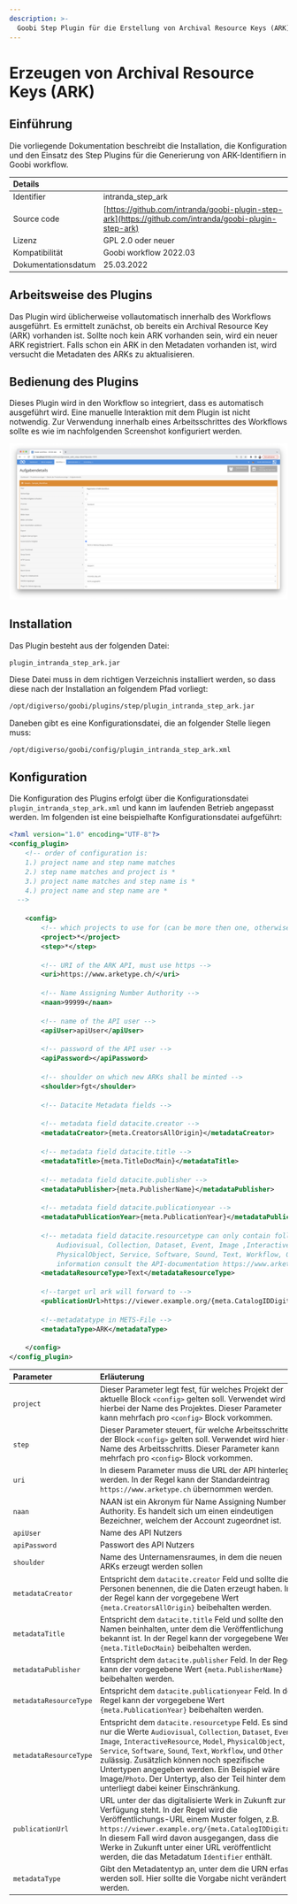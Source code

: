 ```yaml
---
description: >-
  Goobi Step Plugin für die Erstellung von Archival Resource Keys (ARK) mit Metadaten nach dem DataCite Schema.
---
```


# Erzeugen von Archival Resource Keys (ARK)


## Einführung
Die vorliegende Dokumentation beschreibt die Installation, die Konfiguration und den Einsatz des Step Plugins für die Generierung von ARK-Identifiern in Goobi workflow.

| Details |  |
| :--- | :--- |
| Identifier | intranda_step_ark |
| Source code | [https://github.com/intranda/goobi-plugin-step-ark](https://github.com/intranda/goobi-plugin-step-ark) |
| Lizenz | GPL 2.0 oder neuer |
| Kompatibilität | Goobi workflow 2022.03 |
| Dokumentationsdatum | 25.03.2022 |


## Arbeitsweise des Plugins
Das Plugin wird üblicherweise vollautomatisch innerhalb des Workflows ausgeführt. Es ermittelt zunächst, ob bereits ein Archival Resource Key (ARK) vorhanden ist. Sollte noch kein ARK vorhanden sein, wird ein neuer ARK registriert. Falls schon ein ARK in den Metadaten vorhanden ist, wird versucht die Metadaten des ARKs zu aktualisieren.


## Bedienung des Plugins
Dieses Plugin wird in den Workflow so integriert, dass es automatisch ausgeführt wird. Eine manuelle Interaktion mit dem Plugin ist nicht notwendig. Zur Verwendung innerhalb eines Arbeitsschrittes des Workflows sollte es wie im nachfolgenden Screenshot konfiguriert werden.

![Integration des Plugins in den Workflow](../.gitbook/assets/intranda_step_ark_de.png)


## Installation
Das Plugin besteht aus der folgenden Datei:

```text
plugin_intranda_step_ark.jar
```

Diese Datei muss in dem richtigen Verzeichnis installiert werden, so dass diese nach der Installation an folgendem Pfad vorliegt:

```bash
/opt/digiverso/goobi/plugins/step/plugin_intranda_step_ark.jar
```

Daneben gibt es eine Konfigurationsdatei, die an folgender Stelle liegen muss:

```bash
/opt/digiverso/goobi/config/plugin_intranda_step_ark.xml
```

## Konfiguration

Die Konfiguration des Plugins erfolgt über die Konfigurationsdatei `plugin_intranda_step_ark.xml` und kann im laufenden Betrieb angepasst werden. Im folgenden ist eine beispielhafte Konfigurationsdatei aufgeführt:

```xml
<?xml version="1.0" encoding="UTF-8"?>
<config_plugin>
	<!-- order of configuration is:
    1.) project name and step name matches
    2.) step name matches and project is *
    3.) project name matches and step name is *
    4.) project name and step name are *
  -->

	<config>
		<!-- which projects to use for (can be more then one, otherwise use *) -->
		<project>*</project>
		<step>*</step>

		<!-- URI of the ARK API, must use https -->
		<uri>https://www.arketype.ch/</uri>

		<!-- Name Assigning Number Authority -->
		<naan>99999</naan>

		<!-- name of the API user -->
		<apiUser>apiUser</apiUser>

		<!-- password of the API user -->
		<apiPassword></apiPassword>

		<!-- shoulder on which new ARKs shall be minted -->
		<shoulder>fgt</shoulder>

		<!-- Datacite Metadata fields -->

		<!-- metadata field datacite.creator -->
		<metadataCreator>{meta.CreatorsAllOrigin}</metadataCreator>

		<!-- metadata field datacite.title -->
		<metadataTitle>{meta.TitleDocMain}</metadataTitle>

		<!-- metadata field datacite.publisher -->
		<metadataPublisher>{meta.PublisherName}</metadataPublisher>

		<!-- metadata field datacite.publicationyear -->
		<metadataPublicationYear>{meta.PublicationYear}</metadataPublicationYear>

		<!-- metadata field datacite.resourcetype can only contain following values:
			Audiovisual, Collection, Dataset, Event, Image ,InteractiveResource, Model,
			PhysicalObject, Service, Software, Sound, Text, Workflow, Other. For more
			information consult the API-documentation https://www.arketype.ch/doc/api -->
		<metadataResourceType>Text</metadataResourceType>

		<!--target url ark will forward to -->
		<publicationUrl>https://viewer.example.org/{meta.CatalogIDDigital}</publicationUrl>

		<!--metadatatype in METS-File -->
		<metadataType>ARK</metadataType>

	</config>
</config_plugin>
```

| Parameter | Erläuterung |
| :--- | :--- |
| `project` | Dieser Parameter legt fest, für welches Projekt der aktuelle Block `<config>` gelten soll. Verwendet wird hierbei der Name des Projektes. Dieser Parameter kann mehrfach pro `<config>` Block vorkommen. |
| `step` | Dieser Parameter steuert, für welche Arbeitsschritte der Block `<config>` gelten soll. Verwendet wird hier der Name des Arbeitsschritts. Dieser Parameter kann mehrfach pro `<config>` Block vorkommen. |
| `uri` | In diesem Parameter muss die URL der API hinterlegt werden. In der Regel kann der Standardeintrag `https://www.arketype.ch` übernommen werden.  |
| `naan` | NAAN ist ein Akronym für Name Assigning Number Authority. Es handelt sich um einen eindeutigen Bezeichner, welchem der Account zugeordnet ist. |
| `apiUser` |  Name des API Nutzers |
| `apiPassword` | Passwort des API Nutzers |
| `shoulder` | Name des Unternamensraumes, in dem die neuen ARKs erzeugt werden sollen |
| `metadataCreator` | Entspricht dem `datacite.creator` Feld und sollte die Personen benennen, die die Daten erzeugt haben. In der Regel kann der vorgegebene Wert `{meta.CreatorsAllOrigin}` beibehalten werden.  |
| `metadataTitle` | Entspricht dem `datacite.title` Feld und sollte den Namen beinhalten, unter dem die Veröffentlichung bekannt ist. In der Regel kann der vorgegebene Wert `{meta.TitleDocMain}` beibehalten werden. |
| `metadataPublisher` | Entspricht dem `datacite.publisher` Feld. In der Regel kann der vorgegebene Wert `{meta.PublisherName}` beibehalten werden. |
| `metadataResourceType` | Entspricht dem `datacite.publicationyear` Feld. In der Regel kann der vorgegebene Wert `{meta.PublicationYear}` beibehalten werden. |
| `metadataResourceType`   | Entspricht dem `datacite.resourcetype` Feld. Es sind nur die Werte `Audiovisual`, `Collection`, `Dataset`, `Event`, `Image`, `InteractiveResource`, `Model`, `PhysicalObject`, `Service`, `Software`, `Sound`, `Text`, `Workflow`, und `Other` zulässig. Zusätzlich können noch spezifische Untertypen angegeben werden. Ein Beispiel wäre Image/`Photo`. Der Untertyp, also der Teil hinter dem `/`, unterliegt dabei keiner Einschränkung.|
| `publicationUrl`   | URL unter der das digitalisierte Werk in Zukunft zur Verfügung steht. In der Regel wird die Veröffentlichungs-URL einem Muster folgen, z.B. `https://viewer.example.org/{meta.CatalogIDDigital}`. In diesem Fall wird davon ausgegangen, dass die Werke in Zukunft unter einer URL veröffentlicht werden, die das Metadatum `Identifier` enthält. |
| `metadataType`  | Gibt den Metadatentyp an, unter dem die URN erfasst werden soll. Hier sollte die Vorgabe nicht verändert werden.  |
